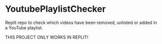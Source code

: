 # YoutubePlaylistChecker
Replit repo to check which videos have been removed, unlisted or added in a YouTube playlist.

THIS PROJECT ONLY WORKS IN REPLIT!
